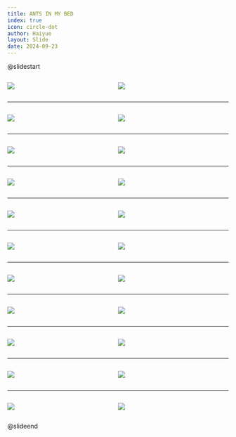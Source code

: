 ```yaml
---
title: ANTS IN MY BED
index: true
icon: circle-dot
author: Haiyue
layout: Slide
date: 2024-09-23
---
```

 
@slidestart

<div style="display:flex">
<div style="flex:1">

![](/reading/english/Level-T/ANTS%20IN%20MY%20BED/001.webp)
</div>
<div style="flex:1">

![](/reading/english/Level-T/ANTS%20IN%20MY%20BED/002.webp)
</div>
</div>

---

<div style="display:flex">
<div style="flex:1">

![](/reading/english/Level-T/ANTS%20IN%20MY%20BED/003.webp)
</div>
<div style="flex:1">

![](/reading/english/Level-T/ANTS%20IN%20MY%20BED/004.webp)
</div>
</div>

---

<div style="display:flex">
<div style="flex:1">

![](/reading/english/Level-T/ANTS%20IN%20MY%20BED/005.webp)
</div>
<div style="flex:1">

![](/reading/english/Level-T/ANTS%20IN%20MY%20BED/006.webp)
</div>
</div>

---

<div style="display:flex">
<div style="flex:1">

![](/reading/english/Level-T/ANTS%20IN%20MY%20BED/007.webp)
</div>
<div style="flex:1">

![](/reading/english/Level-T/ANTS%20IN%20MY%20BED/008.webp)
</div>
</div>

---

<div style="display:flex">
<div style="flex:1">

![](/reading/english/Level-T/ANTS%20IN%20MY%20BED/009.webp)
</div>
<div style="flex:1">

![](/reading/english/Level-T/ANTS%20IN%20MY%20BED/010.webp)
</div>
</div>

---

<div style="display:flex">
<div style="flex:1">

![](/reading/english/Level-T/ANTS%20IN%20MY%20BED/011.webp)
</div>
<div style="flex:1">

![](/reading/english/Level-T/ANTS%20IN%20MY%20BED/012.webp)
</div>
</div>

---

<div style="display:flex">
<div style="flex:1">

![](/reading/english/Level-T/ANTS%20IN%20MY%20BED/013.webp)
</div>
<div style="flex:1">

![](/reading/english/Level-T/ANTS%20IN%20MY%20BED/014.webp)
</div>
</div>

---

<div style="display:flex">
<div style="flex:1">

![](/reading/english/Level-T/ANTS%20IN%20MY%20BED/015.webp)
</div>
<div style="flex:1">

![](/reading/english/Level-T/ANTS%20IN%20MY%20BED/016.webp)
</div>
</div>

---

<div style="display:flex">
<div style="flex:1">

![](/reading/english/Level-T/ANTS%20IN%20MY%20BED/017.webp)
</div>
<div style="flex:1">

![](/reading/english/Level-T/ANTS%20IN%20MY%20BED/018.webp)
</div>
</div>

---

<div style="display:flex">
<div style="flex:1">

![](/reading/english/Level-T/ANTS%20IN%20MY%20BED/019.webp)
</div>
<div style="flex:1">

![](/reading/english/Level-T/ANTS%20IN%20MY%20BED/020.webp)
</div>
</div>

---

<div style="display:flex">
<div style="flex:1">

![](/reading/english/Level-T/ANTS%20IN%20MY%20BED/021.webp)
</div>
<div style="flex:1">

![](/reading/english/Level-T/ANTS%20IN%20MY%20BED/022.webp)
</div>
</div>

@slideend